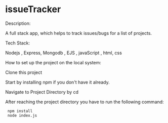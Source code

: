 # issueTracker

Description: 

A full stack app, which helps to track issues/bugs for a list of projects.

Tech Stack:

Nodejs , Express, Mongodb , EJS , javaScript , html, css

How to set up the project on the local system:

Clone this project

Start by installing npm if you don't have it already.

Navigate to Project Directory by cd <project name>

After reaching the project directory you have to run the following command:

     npm install 
     node index.js
